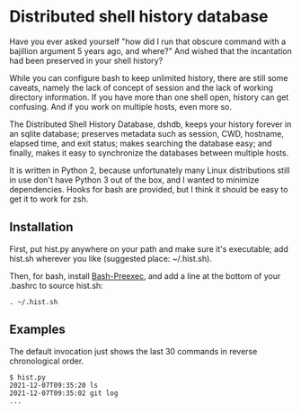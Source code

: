 # Distributed shell history database

Have you ever asked yourself "how did I run that obscure command with a
bajillion argument 5 years ago, and where?" And wished that the incantation
had been preserved in your shell history?

While you can configure bash to keep unlimited history, there are still some
caveats, namely the lack of concept of session and the lack of working
directory information. If you have more than one shell open, history can get
confusing. And if you work on multiple hosts, even more so.

The Distributed Shell History Database, dshdb, keeps your history forever in
an sqlite database; preserves metadata such as session, CWD, hostname, elapsed
time, and exit status; makes searching the database easy; and finally, makes
it easy to synchronize the databases between multiple hosts.

It is written in Python 2, because unfortunately many Linux distributions
still in use don't have Python 3 out of the box, and I wanted to minimize
dependencies. Hooks for bash are provided, but I think it should be easy to
get it to work for zsh.

## Installation

First, put hist.py anywhere on your path and make sure it's executable; add
hist.sh wherever you like (suggested place: ~/.hist.sh).

Then, for bash, install
[Bash-Preexec](https://github.com/rcaloras/bash-preexec), and add a line at
the bottom of your .bashrc to source hist.sh:

```
. ~/.hist.sh
```

## Examples

The default invocation just shows the last 30 commands in reverse chronological
order.

```
$ hist.py
2021-12-07T09:35:20	ls
2021-12-07T09:35:02	git log
...
```
